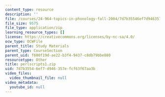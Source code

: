 ```yaml
---
content_type: resource
description: ''
file: /courses/24-964-topics-in-phonology-fall-2004/7d7b35546ef7d946357efcf63f67aa3b_perlscripts1.zip
file_size: 9575
file_type: application/zip
learning_resource_types: []
license: https://creativecommons.org/licenses/by-nc-sa/4.0/
ocw_type: OCWFile
parent_title: Study Materials
parent_type: CourseSection
parent_uid: f600f19d-ae22-b3f4-9437-c8db79bbe880
resourcetype: Other
title: perlscripts1.zip
uid: 7d7b3554-6ef7-d946-357e-fcf63f67aa3b
video_files:
  video_thumbnail_file: null
video_metadata:
  youtube_id: null
---
```


